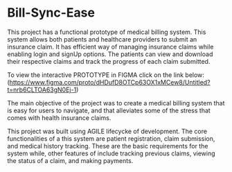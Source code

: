 # Bill-Sync-Ease

This project has a functional prototype of medical billing system. This system allows both patients and healthcare providers to submit an insurance claim. It has efficient way of managing insurance claims while enabling login and signUp options. The patients can view and download their respective claims and track the progress of each claim submitted.

To view the interactive PROTOTYPE in FIGMA click on the link below:
	(https://www.figma.com/proto/dHDufD8OTCp63OX1xMCew8/Untitled?t=nrb6CLTOA63gN0Ej-1)

The main objective of the project was to create a medical billing system that is easy for users to navigate, and that alleviates some of the stress that comes with health insurance claims.

This project was built using AGILE lifecycke of development. The core functionalities of a this system are patient registration, claim submission, and medical history tracking. These are the basic requirements for the system while, other features of include tracking previous claims, viewing the status of a claim, and making payments.
